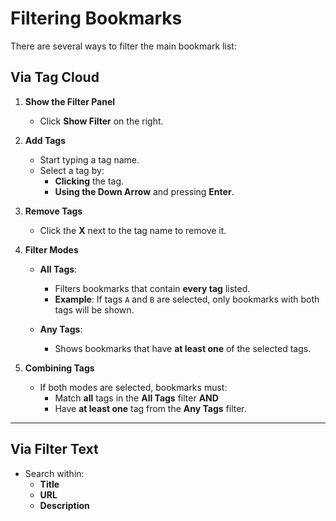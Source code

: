 # Filtering Bookmarks

There are several ways to filter the main bookmark list:

## **Via Tag Cloud**
1. **Show the Filter Panel**  
   - Click **Show Filter** on the right.

2. **Add Tags**  
   - Start typing a tag name.  
   - Select a tag by:  
     - **Clicking** the tag.  
     - **Using the Down Arrow** and pressing **Enter**.

3. **Remove Tags**  
   - Click the **X** next to the tag name to remove it.

4. **Filter Modes**  
   - **All Tags**:  
     - Filters bookmarks that contain **every tag** listed.  
     - **Example**: If tags `A` and `B` are selected, only bookmarks with both tags will be shown.
   
   - **Any Tags**:  
     - Shows bookmarks that have **at least one** of the selected tags.

5. **Combining Tags**  
   - If both modes are selected, bookmarks must:  
     - Match **all** tags in the **All Tags** filter **AND**  
     - Have **at least one** tag from the **Any Tags** filter.

---

## **Via Filter Text**
- Search within:  
  - **Title**  
  - **URL**  
  - **Description**
